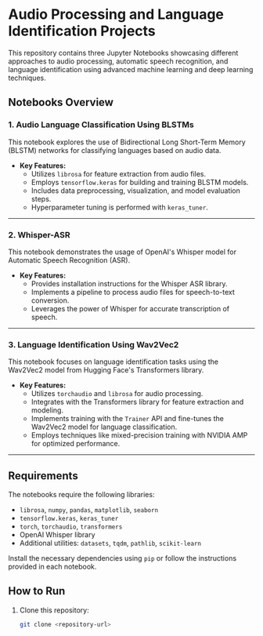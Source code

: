 # Audio Processing and Language Identification Projects

This repository contains three Jupyter Notebooks showcasing different approaches to audio processing, automatic speech recognition, and language identification using advanced machine learning and deep learning techniques.

## Notebooks Overview

### 1. Audio Language Classification Using BLSTMs
This notebook explores the use of Bidirectional Long Short-Term Memory (BLSTM) networks for classifying languages based on audio data.

- **Key Features:**
  - Utilizes `librosa` for feature extraction from audio files.
  - Employs `tensorflow.keras` for building and training BLSTM models.
  - Includes data preprocessing, visualization, and model evaluation steps.
  - Hyperparameter tuning is performed with `keras_tuner`.

---

### 2. Whisper-ASR
This notebook demonstrates the usage of OpenAI's Whisper model for Automatic Speech Recognition (ASR).

- **Key Features:**
  - Provides installation instructions for the Whisper ASR library.
  - Implements a pipeline to process audio files for speech-to-text conversion.
  - Leverages the power of Whisper for accurate transcription of speech.

---

### 3. Language Identification Using Wav2Vec2
This notebook focuses on language identification tasks using the Wav2Vec2 model from Hugging Face's Transformers library.

- **Key Features:**
  - Utilizes `torchaudio` and `librosa` for audio processing.
  - Integrates with the Transformers library for feature extraction and modeling.
  - Implements training with the `Trainer` API and fine-tunes the Wav2Vec2 model for language classification.
  - Employs techniques like mixed-precision training with NVIDIA AMP for optimized performance.

---

## Requirements

The notebooks require the following libraries:
- `librosa`, `numpy`, `pandas`, `matplotlib`, `seaborn`
- `tensorflow.keras`, `keras_tuner`
- `torch`, `torchaudio`, `transformers`
- OpenAI Whisper library
- Additional utilities: `datasets`, `tqdm`, `pathlib`, `scikit-learn`

Install the necessary dependencies using `pip` or follow the instructions provided in each notebook.

## How to Run

1. Clone this repository:
   ```bash
   git clone <repository-url>

